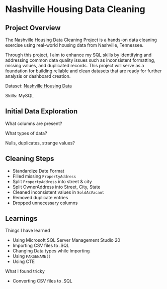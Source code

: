 # Nashville Housing Data Cleaning

## Project Overview

The Nashville Housing Data Cleaning Project is a hands-on data cleaning exercise using real-world housing data from Nashville, Tennessee.

Through this project, I aim to enhance my SQL skills by identifying and addressing common data quality issues such as inconsistent formatting, missing values, and duplicated records. This project will serve as a foundation for building reliable and clean datasets that are ready for further analysis or dashboard creation.

Dataset: [Nashville Housing Data](https://www.kaggle.com/datasets/tmthyjames/nashville-housing-data)

Skills: MySQL

## Initial Data Exploration

What columns are present?

What types of data?

Nulls, duplicates, strange values?

## Cleaning Steps

- Standardize Date Format
- Filled missing `PropertyAddress`   
- Split `PropertyAddress` into street & city   
- Split OwnerAddress into Street, City, State   
- Cleaned inconsistent values in `SoldAsVacant`  
- Removed duplicate entries  
- Dropped unnecessary columns


## Learnings

Things I have learned

- Using Microsoft SQL Server Management Studio 20
- Importing CSV files to .SQL
- Changing Data types while Importing
- Using `PARSENAME()`
- Using CTE

What I found tricky

- Converting CSV files to .SQL
